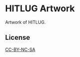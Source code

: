 # HITLUG Artwork

Artwork of HITLUG.

## License

[CC-BY-NC-SA](https://creativecommons.org/licenses/by-nc-sa/4.0/legalcode)
